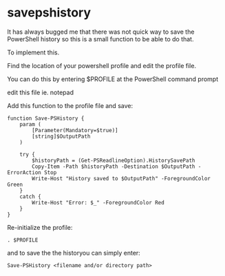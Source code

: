 # savepshistory
It has always bugged me that there was not quick way to save the PowerShell history so this is a small function to be able to do that.

To implement this.

Find the location of your powershell profile and edit the profile file.

You can do this by entering $PROFILE at the PowerShell command prompt

edit this file ie. notepad <profile>

Add this function to the profile file and save:

```
function Save-PSHistory {
    param (
        [Parameter(Mandatory=$true)]
        [string]$OutputPath
    )

    try {
        $historyPath = (Get-PSReadlineOption).HistorySavePath
        Copy-Item -Path $historyPath -Destination $OutputPath -ErrorAction Stop
        Write-Host "History saved to $OutputPath" -ForegroundColor Green
    }
    catch {
        Write-Host "Error: $_" -ForegroundColor Red
    }
}

```

Re-initialize the profile:

```
. $PROFILE
```

and to save the the historyou can simply enter:

```
Save-PSHistory <filename and/or directory path>
```

